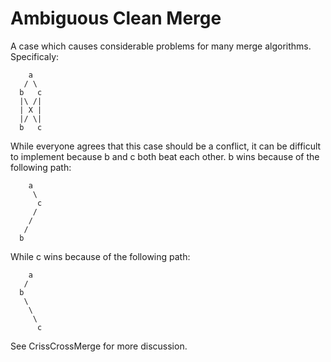 # Ambiguous Clean Merge

A case which causes considerable problems for many merge algorithms. Specificaly:

```
    a
   / \
  b   c
  |\ /|
  | X |
  |/ \|
  b   c
```

While everyone agrees that this case should be a conflict, it can be difficult to implement because b and c both beat each other. b wins because of the following path:

```
    a
     \
      c
     /
    /
   /
  b
```

While c wins because of the following path:

```
    a
   /
  b
   \
    \
     \
      c
```

See CrissCrossMerge for more discussion.
